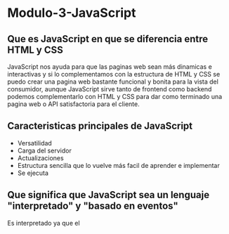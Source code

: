 # Modulo-3-JavaScript

## Que es JavaScript en que se diferencia entre HTML y CSS
JavaScript nos ayuda para que las paginas web sean más dinamicas e interactivas y si lo complementamos con la estructura de HTML y CSS se puedo crear una pagina web bastante funcional y bonita para la vista del consumidor, aunque JavaScript sirve tanto de frontend como backend podemos complementarlo con HTML y CSS para dar como terminado una pagina web o API satisfactoria para el cliente.

## Caracteristicas principales de JavaScript

- Versatilidad
- Carga del servidor
- Actualizaciones
- Estructura sencilla que lo vuelve más facil de aprender e implementar
- Se ejecuta

## Que significa que JavaScript sea un lenguaje "interpretado" y "basado en eventos"

Es interpretado ya que el 

